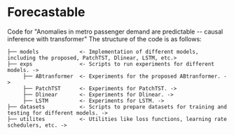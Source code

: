 # Forecastable
Code for "Anomalies in metro passenger demand are predictable -- causal inference with transformer"
The structure of the code is as follows:
```
├── models             <- Implementation of different models, including the proposed, PatchTST, Dlinear, LSTM, etc.>
├── exps               <- Scripts to run experiments for different models. ->
     ├── ABtranformer  <- Experiments for the proposed ABtranformer. ->
     ├── PatchTST      <- Experiments for PatchTST. ->
     ├── Dlinear       <- Experiments for Dlinear. ->
     ├── LSTM          <- Experiments for LSTM. ->
├── datasets           <- Scripts to prepare datasets for training and testing for different models. ->
├── utilites           <- Utilities like loss functions, learning rate schedulers, etc. ->
```